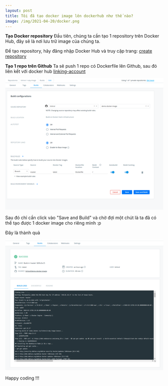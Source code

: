 ```yaml
---
layout: post
title: Tôi đã tạo docker image lên dockerhub như thế nào?
image: /img/2021-04-20/docker.png
---
```



**Tạo Docker repository**
Đầu tiên, chúng ta cần tạo 1 repository trên Docker Hub, đây sẽ là nơi lưu trữ image của chúng ta.

Để tạo repository, hãy đăng nhập Docker Hub và truy cập trang:
[create repository](https://hub.docker.com/repository/create)

**Tạo 1 repo trên Github**
Ta sẽ push 1 repo có Dockerfile lên Github, sau đó liên kết với docker hub
[linking-account](https://hub.docker.com/settings/linked-accounts)

![Image 1](/img/2021-04-20/linking-github.png)

Sau đó chỉ cần click vào "Save and Build" và chờ đợi một chút là ta đã có thể tạo được 1 docker image cho riêng mình :p

Đây là thành quả

![Image 2](/img/2021-04-20/build-success.png)

Happy coding !!!
